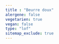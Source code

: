 ```yaml
---
title : "Beurre doux"
alergene: false
vegetarien: true
vegan: false
type: "lof"
sitemap_exclude: true
--- 
```

